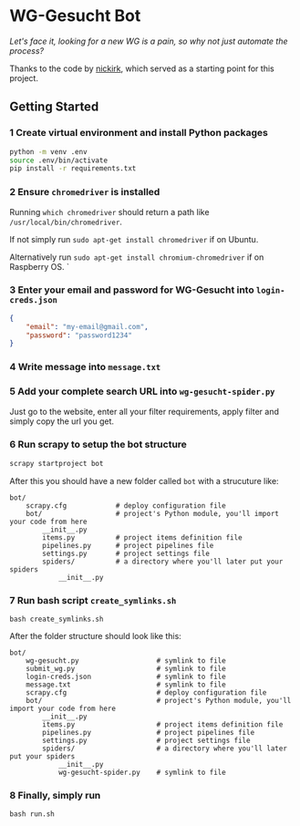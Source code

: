 # WG-Gesucht Bot 
*Let's face it, looking for a new WG is a pain, so why not just automate the process?*

Thanks to the code by [nickirk](https://github.com/nickirk/immo), which served as a starting point for this project.

## Getting Started

### 1 Create virtual environment and install Python packages

```bash
python -m venv .env
source .env/bin/activate
pip install -r requirements.txt
```

### 2 Ensure `chromedriver` is installed

Running `which chromedriver` should return a path like `/usr/local/bin/chromedriver`.

If not simply run `sudo apt-get install chromedriver` if on Ubuntu.

Alternatively run `sudo apt-get install chromium-chromedriver` if on Raspberry OS.
`

### 3 Enter your email and password for WG-Gesucht into `login-creds.json`

```json
{
    "email": "my-email@gmail.com",
    "password": "password1234"
}
```

### 4 Write message into `message.txt`

### 5 Add your complete search URL into `wg-gesucht-spider.py`

Just go to the website, enter all your filter requirements, apply filter and simply copy the url you get.

### 6 Run **scrapy** to setup the bot structure

``` bash
scrapy startproject bot
```

After this you should have a new folder called `bot` with a strucuture like:

    bot/
        scrapy.cfg            # deploy configuration file
        bot/                  # project's Python module, you'll import your code from here
            __init__.py
            items.py          # project items definition file
            pipelines.py      # project pipelines file
            settings.py       # project settings file
            spiders/          # a directory where you'll later put your spiders
                __init__.py

### 7 Run bash script `create_symlinks.sh`

```terminal
bash create_symlinks.sh
```

After the folder structure should look like this:

    bot/
        wg-gesucht.py                   # symlink to file
        submit_wg.py                    # symlink to file
        login-creds.json                # symlink to file
        message.txt                     # symlink to file
        scrapy.cfg                      # deploy configuration file
        bot/                            # project's Python module, you'll import your code from here
            __init__.py
            items.py                    # project items definition file
            pipelines.py                # project pipelines file
            settings.py                 # project settings file
            spiders/                    # a directory where you'll later put your spiders
                __init__.py
                wg-gesucht-spider.py    # symlink to file


### 8 Finally, simply run

```
bash run.sh
```

<!-- **testing** can be easily done by removing one of the id's from the `diff.dat` file. During the next check, the script will just consider this specific advertisement as a new one. -->
